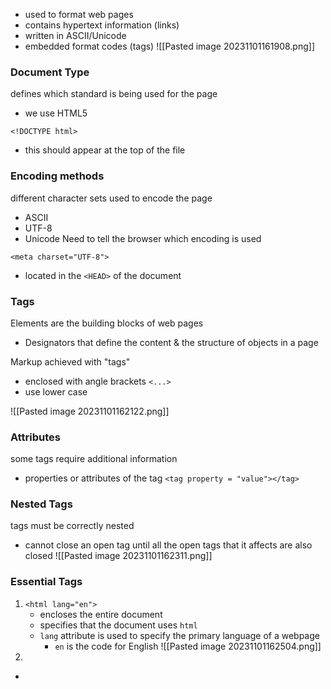 - used to format web pages
- contains hypertext information (links)
- written in ASCII/Unicode
- embedded format codes (tags)
![[Pasted image 20231101161908.png]]

### Document Type
defines which standard is being used for the page
- we use HTML5

`<!DOCTYPE html>`
- this should appear at the top of the file

### Encoding methods
different character sets used to encode the page
- ASCII
- UTF-8
- Unicode
Need to tell the browser which encoding is used

`<meta charset="UTF-8">`
- located in the `<HEAD>` of the document

### Tags
Elements are the building blocks of web pages
- Designators that define the content & the structure of objects in a page

Markup achieved with "tags"
- enclosed with angle brackets `<...>`
- use lower case

![[Pasted image 20231101162122.png]]

### Attributes
some tags require additional information
- properties or attributes of the tag
`<tag property = "value"></tag>`

### Nested Tags
tags must be correctly nested
- cannot close an open tag until all the open tags that it affects are also closed
![[Pasted image 20231101162311.png]]

### Essential Tags
1. `<html lang="en">`
	- encloses the entire document
	- specifies that the document uses `html`
	- `lang` attribute is used to specify the primary language of a webpage
		- `en` is the code for English
![[Pasted image 20231101162504.png]]
2. <head>
-